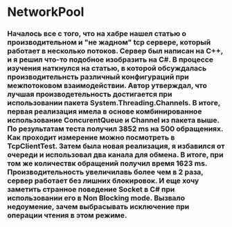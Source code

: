 # NetworkPool

### Началось все с того, чтo на хабре нашел статью о производительном и "не жадном" tcp сервере, который работает в несколько потоков. Сервер был написан на С++, и я решил что-то подобное изобразить на C#. В процессе изучения наткнулся на статью, в которой обсуждалась производительнсть различный конфигураций при межпотоковом взаимодействии. Автор утверждал, что лучшая производетельность достигается при использовании пакета System.Threading.Channels. В итоге, первая реализация имела в основе комбинированное использование ConcurentQueue и Channel из пакета выше. По результатам теста получил 3852 ms на 500 обращениях. Как проходит измерение можно посмотреть в TcpClientTest. Затем была новая реализация, я избавился от очереди и использовал два канала для обмена. В итоге, при том же количествк обращений получил время 1623 ms. Производительность увеличилавь более чем в 2 раза, сервер работает без лишних блокировок. И еще хочу заметить странное поведение Socket в C# при использовании его в Non Blocking mode. Вызвало недоумение, зачем выбрасывать исключение при операции чтения в этом режиме. 
